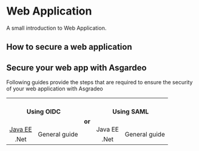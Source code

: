 # Web Application

A small introduction to Web Application.

## How to secure a web application

## Secure your web app with Asgardeo

Following guides provide the steps that are required to ensure the security of your web application with Asgradeo

<table>
  <tbody>
    <tr>
      <td style="text-align:center" colspan="2"><h4><b>Using OIDC</b></h4></td>
      <td rowspan="3" ><h4>or</h4></td>
      <td style="text-align:center" colspan="2"><h4><b>Using SAML</b></h4></td>
    </tr>
    <tr>
      <td style="text-align:center"><a href="./web-app-oidc-java-ee">Java EE</a></td>
      <td style="text-align:center" rowspan="2">General guide</td>
      <td style="text-align:center">Java EE</td>
      <td style="text-align:center" rowspan="2">General guide</td>
    </tr>
    <tr>
      <td style="text-align:center">.Net</td>
      <td style="text-align:center">.Net</td>
    </tr>
  </tbody>
</table>

